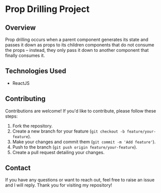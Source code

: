 # Prop Drilling Project

## Overview
Prop drilling occurs when a parent component generates its state and passes it down as props to its children components that do not consume the props – instead,
they only pass it down to another component that finally consumes it.

## Technologies Used

 - ReactJS

## Contributing

Contributions are welcome! If you'd like to contribute, please follow these steps:

1. Fork the repository.
2. Create a new branch for your feature (`git checkout -b feature/your-feature`).
3. Make your changes and commit them (`git commit -m 'Add feature'`).
4. Push to the branch (`git push origin feature/your-feature`).
5. Create a pull request detailing your changes.

## Contact

If you have any questions or want to reach out, feel free to raise an issue and I will reply.
Thank you for visiting my repository!
